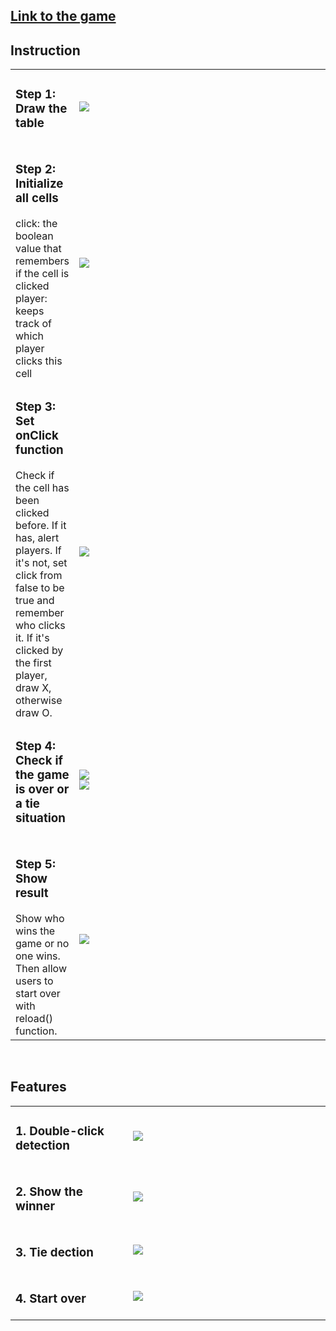 <a href="http://codd.cs.gsu.edu/~hkuo2/tic_tac_toe/index.html"><h2>Link to the game</h2></a>
<h2>Instruction</h2>
<table>
<tr>
    <td><h3>Step 1: Draw the table</h3></td>
    <td width=500px><img src="http://codd.cs.gsu.edu/~hkuo2/tic_tac_toe/table.png"></td>
</tr>
<tr>
    <td><h3>Step 2: Initialize all cells</h3>click: the boolean value that remembers if the cell is clicked<br/>player: keeps track of which player clicks this cell</td>
    <td width=500px><img src="http://codd.cs.gsu.edu/~hkuo2/tic_tac_toe/initialize.png"></td>
</tr>
<tr>
    <td><h3>Step 3: Set onClick function</h3>Check if the cell has been clicked before. If it has, alert players. If it's not, set click from false to be true and remember who clicks it. If it's clicked by the first player, draw X, otherwise draw O.</td>
    <td width=500px><img src="http://codd.cs.gsu.edu/~hkuo2/tic_tac_toe/onClick.png"></td>
</tr>
<tr>
    <td><h3>Step 4: Check if the game is over or a tie situation</h3></td>
    <td width=500px><img src="http://codd.cs.gsu.edu/~hkuo2/tic_tac_toe/check.png"><br/><img src="http://codd.cs.gsu.edu/~hkuo2/tic_tac_toe/check2.png"></td>
</tr>    
<tr>
    <td><h3>Step 5: Show result</h3>Show who wins the game or no one wins.<br/>Then allow users to start over with reload() function.</td>
    <td width=500px><img src="http://codd.cs.gsu.edu/~hkuo2/tic_tac_toe/over.png"><br/></td>
</tr> 
</table>
<br/>
<h2>Features</h2>
<table>
<tr>
    <td><h3>1. Double-click detection</h3></td>
    <td width=300px><img src="http://codd.cs.gsu.edu/~hkuo2/tic_tac_toe/dc.png"></td>
</tr>
<tr>
    <td><h3>2. Show the winner</h3></td>
    <td width=300px><img src="http://codd.cs.gsu.edu/~hkuo2/tic_tac_toe/pw.png"></td>
</tr>    
<tr>
    <td><h3>3. Tie dection</h3></td>
    <td width=300px><img src="http://codd.cs.gsu.edu/~hkuo2/tic_tac_toe/tie.png"></td>
</tr>
<tr>
    <td><h3>4. Start over</h3></td>
    <td width=300px><img src="http://codd.cs.gsu.edu/~hkuo2/tic_tac_toe/so.png"></td>
</tr>
</table>
